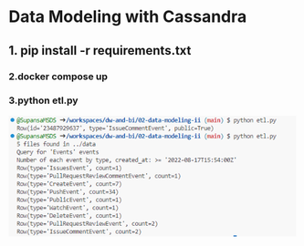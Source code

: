 
# Data Modeling with Cassandra

## 1. pip install -r requirements.txt

### 2.docker compose up

### 3.python etl.py

![Alt text](image.png)